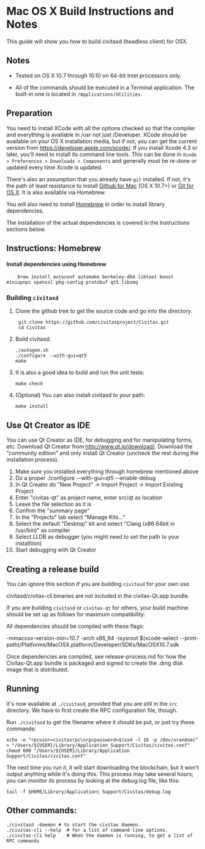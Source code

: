 Mac OS X Build Instructions and Notes
====================================
This guide will show you how to build civitasd (headless client) for OSX.

Notes
-----

* Tested on OS X 10.7 through 10.10 on 64-bit Intel processors only.

* All of the commands should be executed in a Terminal application. The
built-in one is located in `/Applications/Utilities`.

Preparation
-----------

You need to install XCode with all the options checked so that the compiler
and everything is available in /usr not just /Developer. XCode should be
available on your OS X installation media, but if not, you can get the
current version from https://developer.apple.com/xcode/. If you install
Xcode 4.3 or later, you'll need to install its command line tools. This can
be done in `Xcode > Preferences > Downloads > Components` and generally must
be re-done or updated every time Xcode is updated.

There's also an assumption that you already have `git` installed. If
not, it's the path of least resistance to install [Github for Mac](https://mac.github.com/)
(OS X 10.7+) or
[Git for OS X](https://code.google.com/p/git-osx-installer/). It is also
available via Homebrew.

You will also need to install [Homebrew](http://brew.sh) in order to install library
dependencies.

The installation of the actual dependencies is covered in the Instructions
sections below.

Instructions: Homebrew
----------------------

#### Install dependencies using Homebrew

        brew install autoconf automake berkeley-db4 libtool boost miniupnpc openssl pkg-config protobuf qt5 libzmq

### Building `civitasd`

1. Clone the github tree to get the source code and go into the directory.

        git clone https://github.com/civitasproject/Civitas.git
        cd Civitas

2.  Build civitasd:

        ./autogen.sh
        ./configure --with-gui=qt5
        make

3.  It is also a good idea to build and run the unit tests:

        make check

4.  (Optional) You can also install civitasd to your path:

        make install

Use Qt Creator as IDE
------------------------
You can use Qt Creator as IDE, for debugging and for manipulating forms, etc.
Download Qt Creator from http://www.qt.io/download/. Download the "community edition" and only install Qt Creator (uncheck the rest during the installation process).

1. Make sure you installed everything through homebrew mentioned above
2. Do a proper ./configure --with-gui=qt5 --enable-debug
3. In Qt Creator do "New Project" -> Import Project -> Import Existing Project
4. Enter "civitas-qt" as project name, enter src/qt as location
5. Leave the file selection as it is
6. Confirm the "summary page"
7. In the "Projects" tab select "Manage Kits..."
8. Select the default "Desktop" kit and select "Clang (x86 64bit in /usr/bin)" as compiler
9. Select LLDB as debugger (you might need to set the path to your installtion)
10. Start debugging with Qt Creator

Creating a release build
------------------------
You can ignore this section if you are building `civitasd` for your own use.

civitasd/civitas-cli binaries are not included in the civitas-Qt.app bundle.

If you are building `civitasd` or `civitas-qt` for others, your build machine should be set up
as follows for maximum compatibility:

All dependencies should be compiled with these flags:

 -mmacosx-version-min=10.7
 -arch x86_64
 -isysroot $(xcode-select --print-path)/Platforms/MacOSX.platform/Developer/SDKs/MacOSX10.7.sdk

Once dependencies are compiled, see release-process.md for how the Civitas-Qt.app
bundle is packaged and signed to create the .dmg disk image that is distributed.

Running
-------

It's now available at `./civitasd`, provided that you are still in the `src`
directory. We have to first create the RPC configuration file, though.

Run `./civitasd` to get the filename where it should be put, or just try these
commands:

    echo -e "rpcuser=civitasrpc\nrpcpassword=$(xxd -l 16 -p /dev/urandom)" > "/Users/${USER}/Library/Application Support/Civitas/civitas.conf"
    chmod 600 "/Users/${USER}/Library/Application Support/Civitas/civitas.conf"

The next time you run it, it will start downloading the blockchain, but it won't
output anything while it's doing this. This process may take several hours;
you can monitor its process by looking at the debug.log file, like this:

    tail -f $HOME/Library/Application\ Support/Civitas/debug.log

Other commands:
-------

    ./civitasd -daemon # to start the civitas daemon.
    ./civitas-cli --help  # for a list of command-line options.
    ./civitas-cli help    # When the daemon is running, to get a list of RPC commands
